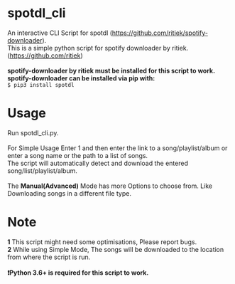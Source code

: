 # spotdl_cli
An interactive CLI Script for spotdl (https://github.com/ritiek/spotify-downloader). <br />
This is a simple python script for spotify downloader by ritiek. (https://github.com/ritiek) <br />
<br/>
**spotify-downloader by ritiek must be installed for this script to work. <br />
spotify-downloader can be installed via pip with:** <br />
```$ pip3 install spotdl```
# Usage
Run spotdl_cli.py. <br/>
<br/>
For Simple Usage Enter 1 and then enter the link to a song/playlist/album or enter a song name or the path to a list of songs.<br/>
The script will automatically detect and download the entered song/list/playlist/album.<br/>
<br/>
The **Manual(Advanced)** Mode has more Options to choose from. Like Downloading songs in a different file type. 
# Note
**1** This script might need some optimisations, Please report bugs.<br/>
**2** While using Simple Mode, The songs will be downloaded to the location from where the script is run.<br/>
<br/>
**:exclamation:Python 3.6+ is required for this script to work.**

